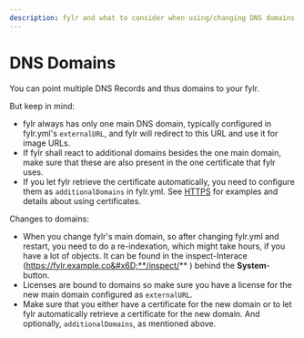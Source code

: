 ```yaml
---
description: fylr and what to consider when using/changing DNS domains
---
```


# DNS Domains

You can point multiple DNS Records and thus domains to your fylr.

But keep in mind:

* fylr always has only one main DNS domain, typically configured in fylr.yml's `externalURL`, and fylr will redirect to this URL and use it for image URLs.
* If fylr shall react to additional domains besides the one main domain, make sure that these are also present in the one certificate that fylr uses.&#x20;
* If you let fylr retrieve the certificate automatically, you need to configure them as `additionalDomains` in fylr.yml. See [HTTPS](http-and-https.md) for examples and details about using certificates.

Changes to domains:

* When you change fylr's main domain, so after changing fylr.yml and restart, you need to do a re-indexation, which might take hours, if you have a lot of objects. It can be found in the inspect-Interace (https://fylr.example.co&#x6D;**/inspect/** )  behind the **System**-button.
* Licenses are bound to domains so make sure you have a license for the new main domain configured as `externalURL`.
* Make sure that you either have a certificate for the new domain or to let fylr automatically retrieve a certificate for the new domain. And optionally, `additionalDomains`, as mentioned above.

